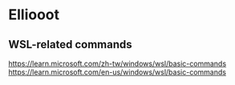 # Elliooot

## WSL-related commands
https://learn.microsoft.com/zh-tw/windows/wsl/basic-commands
https://learn.microsoft.com/en-us/windows/wsl/basic-commands
